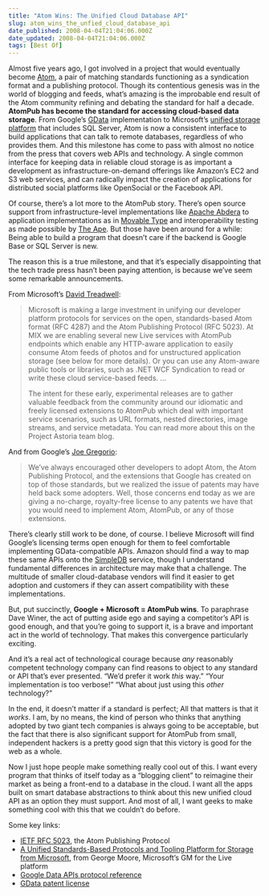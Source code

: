 ```yaml
---
title: "Atom Wins: The Unified Cloud Database API"
slug: atom_wins_the_unfied_cloud_database_api
date_published: 2008-04-04T21:04:06.000Z
date_updated: 2008-04-04T21:04:06.000Z
tags: [Best Of]
---
```


Almost five years ago, I got involved in a project that would eventually become [Atom](http://en.wikipedia.org/wiki/Atom_(standard)), a pair of matching standards functioning as a syndication format and a publishing protocol. Though its contentious genesis was in the world of blogging and feeds, what’s amazing is the improbable end result of the Atom community refining and debating the standard for half a decade.
**AtomPub has become the standard for accessing cloud-based data storage**. From Google’s [GData](http://code.google.com/apis/gdata/reference.html) implementation to Microsoft’s [unified storage platform](https://web.archive.org/web/20080517030059/http://dev.live.com/blogs/devlive/archive/2008/03/12/220.aspx) that includes SQL Server, Atom is now a consistent interface to build applications that can talk to remote databases, regardless of who provides them. And this milestone has come to pass with almost no notice from the press that covers web APIs and technology. A single common interface for keeping data in reliable cloud storage is as important a development as infrastructure-on-demand offerings like Amazon’s EC2 and S3 web services, and can radically impact the creation of applications for distributed social platforms like OpenSocial or the Facebook API.

Of course, there’s a lot more to the AtomPub story. There’s open source support from infrastructure-level implementations like [Apache Abdera](http://incubator.apache.org/abdera/) to application implementations as in [Movable Type](http://www.movabletype.org/) and interoperability testing as made possible by [The Ape](http://www.tbray.org/ape/). But those have been around for a while: Being able to build a program that doesn’t care if the backend is Google Base or SQL Server is new.

The reason this is a true milestone, and that it’s especially disappointing that the tech trade press hasn’t been paying attention, is because we’ve seem some remarkable announcements.

From Microsoft’s [David Treadwell](https://web.archive.org/web/20080511192047/http://dev.live.com/blogs/devlive/archive/2008/02/27/213.aspx):

> Microsoft is making a large investment in unifying our developer platform protocols for services on the open, standards-based Atom format (RFC 4287) and the Atom Publishing Protocol (RFC 5023). At MIX we are enabling several new Live services with AtomPub endpoints which enable any HTTP-aware application to easily consume Atom feeds of photos and for unstructured application storage (see below for more details). Or you can use any Atom-aware public tools or libraries, such as .NET WCF Syndication to read or write these cloud service-based feeds. …
> 
> The intent for these early, experimental releases are to gather valuable feedback from the community around our idiomatic and freely licensed extensions to AtomPub which deal with important service scenarios, such as URL formats, nested directories, image streams, and service metadata. You can read more about this on the Project Astoria team blog.

And from Google’s [Joe Gregorio](https://web.archive.org/web/20080405230542/http://googledataapis.blogspot.com/2008/04/google-data-apis-patent-license.html):

> We’ve always encouraged other developers to adopt Atom, the Atom Publishing Protocol, and the extensions that Google has created on top of those standards, but we realized the issue of patents may have held back some adopters. Well, those concerns end today as we are giving a no-charge, royalty-free license to any patents we have that you would need to implement Atom, AtomPub, or any of those extensions.

There’s clearly still work to be done, of course. I believe Microsoft will find Google’s licensing terms open enough for them to feel comfortable implementing GData-compatible APIs. Amazon should find a way to map these same APIs onto the [SimpleDB](https://aws.amazon.com/simpledb/) service, though I understand fundamental differences in architecture may make that a challenge. The multitude of smaller cloud-database vendors will find it easier to get adoption and customers if they can assert compatibility with these implementations.

But, put succinctly, **Google + Microsoft = AtomPub wins**. To paraphrase Dave Winer, the act of putting aside ego and saying a competitor’s API is good enough, and that you’re going to support it, is a brave and important act in the world of technology. That makes this convergence particularly exciting.

And it’s a real act of technological courage because *any* reasonably competent technology company can find reasons to object to any standard or API that’s ever presented. “We’d prefer it work *this* way.” “Your implementation is too verbose!” “What about just using this *other* technology?”

In the end, it doesn’t matter if a standard is perfect; All that matters is that it *works*. I am, by no means, the kind of person who thinks that anything adopted by two giant tech companies is always going to be acceptable, but the fact that there is also significant support for AtomPub from small, independent hackers is a pretty good sign that this victory is good for the web as a whole.

Now I just hope people make something really cool out of this. I want every program that thinks of itself today as a “blogging client” to reimagine their market as being a front-end to a database in the cloud. I want all the apps built on smart database abstractions to think about this new unified cloud API as an option they must support. And most of all, I want geeks to make something cool with this that we couldn’t do before.

Some key links:

- [IETF RFC 5023](http://tools.ietf.org/html/rfc5023), the Atom Publishing Protocol
- [A Unified Standards-Based Protocols and Tooling Platform for Storage from Microsoft](https://web.archive.org/web/20080517030059/http://dev.live.com/blogs/devlive/archive/2008/03/12/220.aspx), from George Moore, Microsoft’s GM for the Live platform
- [Google Data APIs protocol reference](http://code.google.com/apis/gdata/reference.html)
- [GData patent license](http://code.google.com/apis/gdata/patent-license.html)
